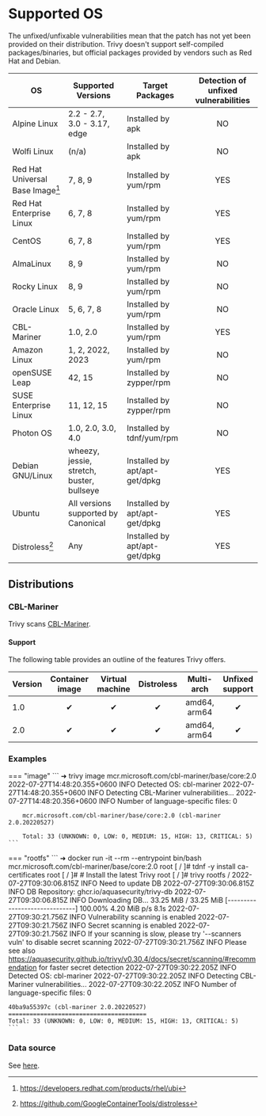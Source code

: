 # Supported OS

The unfixed/unfixable vulnerabilities mean that the patch has not yet been provided on their distribution. Trivy doesn't support self-compiled packages/binaries, but official packages provided by vendors such as Red Hat and Debian.

| OS                               | Supported Versions                        | Target Packages               | Detection of unfixed vulnerabilities |
|----------------------------------|-------------------------------------------|-------------------------------|:------------------------------------:|
| Alpine Linux                     | 2.2 - 2.7, 3.0 - 3.17, edge               | Installed by apk              |                  NO                  |
| Wolfi Linux                      | (n/a)                                     | Installed by apk              |                  NO                  |
| Red Hat Universal Base Image[^1] | 7, 8, 9                                   | Installed by yum/rpm          |                 YES                  |
| Red Hat Enterprise Linux         | 6, 7, 8                                   | Installed by yum/rpm          |                 YES                  |
| CentOS                           | 6, 7, 8                                   | Installed by yum/rpm          |                 YES                  |
| AlmaLinux                        | 8, 9                                      | Installed by yum/rpm          |                  NO                  |
| Rocky Linux                      | 8, 9                                      | Installed by yum/rpm          |                  NO                  |
| Oracle Linux                     | 5, 6, 7, 8                                | Installed by yum/rpm          |                  NO                  |
| CBL-Mariner                      | 1.0, 2.0                                  | Installed by yum/rpm          |                 YES                  |
| Amazon Linux                     | 1, 2, 2022, 2023                          | Installed by yum/rpm          |                  NO                  |
| openSUSE Leap                    | 42, 15                                    | Installed by zypper/rpm       |                  NO                  |
| SUSE Enterprise Linux            | 11, 12, 15                                | Installed by zypper/rpm       |                  NO                  |
| Photon OS                        | 1.0, 2.0, 3.0, 4.0                        | Installed by tdnf/yum/rpm     |                  NO                  |
| Debian GNU/Linux                 | wheezy, jessie, stretch, buster, bullseye | Installed by apt/apt-get/dpkg |                 YES                  |
| Ubuntu                           | All versions supported by Canonical       | Installed by apt/apt-get/dpkg |                 YES                  |
| Distroless[^2]                   | Any                                       | Installed by apt/apt-get/dpkg |                 YES                  |

## Distributions
### CBL-Mariner
Trivy scans [CBL-Mariner][mariner].

#### Support
The following table provides an outline of the features Trivy offers.

| Version | Container image | Virtual machine | Distroless |  Multi-arch  | Unfixed support |
|---------|:---------------:|:---------------:|:----------:|:------------:|:---------------:|
| 1.0     |        ✔        |        ✔        |      ✔     | amd64, arm64 |        ✔        |
| 2.0     |        ✔        |        ✔        |      ✔     | amd64, arm64 |        ✔        |

### Examples

=== "image"
    ```
    ➜ trivy image mcr.microsoft.com/cbl-mariner/base/core:2.0
    2022-07-27T14:48:20.355+0600	INFO	Detected OS: cbl-mariner
    2022-07-27T14:48:20.355+0600	INFO	Detecting CBL-Mariner vulnerabilities...
    2022-07-27T14:48:20.356+0600	INFO	Number of language-specific files: 0
    
        mcr.microsoft.com/cbl-mariner/base/core:2.0 (cbl-mariner 2.0.20220527)
        
        Total: 33 (UNKNOWN: 0, LOW: 0, MEDIUM: 15, HIGH: 13, CRITICAL: 5)
    ```

=== "rootfs"
    ```
    ➜ docker run  -it --rm --entrypoint bin/bash mcr.microsoft.com/cbl-mariner/base/core:2.0
    root [ / ]# tdnf -y install ca-certificates
    root [ / ]# # Install the latest Trivy
    root [ / ]# trivy rootfs /
    2022-07-27T09:30:06.815Z	INFO	Need to update DB
    2022-07-27T09:30:06.815Z	INFO	DB Repository: ghcr.io/aquasecurity/trivy-db
    2022-07-27T09:30:06.815Z	INFO	Downloading DB...
    33.25 MiB / 33.25 MiB [------------------------------] 100.00% 4.20 MiB p/s 8.1s
    2022-07-27T09:30:21.756Z	INFO	Vulnerability scanning is enabled
    2022-07-27T09:30:21.756Z	INFO	Secret scanning is enabled
    2022-07-27T09:30:21.756Z	INFO	If your scanning is slow, please try '--scanners vuln' to disable secret scanning
    2022-07-27T09:30:21.756Z	INFO	Please see also https://aquasecurity.github.io/trivy/v0.30.4/docs/secret/scanning/#recommendation for faster secret detection
    2022-07-27T09:30:22.205Z	INFO	Detected OS: cbl-mariner
    2022-07-27T09:30:22.205Z	INFO	Detecting CBL-Mariner vulnerabilities...
    2022-07-27T09:30:22.205Z	INFO	Number of language-specific files: 0
    
    40ba9a55397c (cbl-mariner 2.0.20220527)
    =======================================
    Total: 33 (UNKNOWN: 0, LOW: 0, MEDIUM: 15, HIGH: 13, CRITICAL: 5)
    ```

[^1]: https://developers.redhat.com/products/rhel/ubi
[^2]: https://github.com/GoogleContainerTools/distroless

### Data source
See [here][source].

[mariner]: https://github.com/microsoft/CBL-Mariner
[source]: data-source.md
